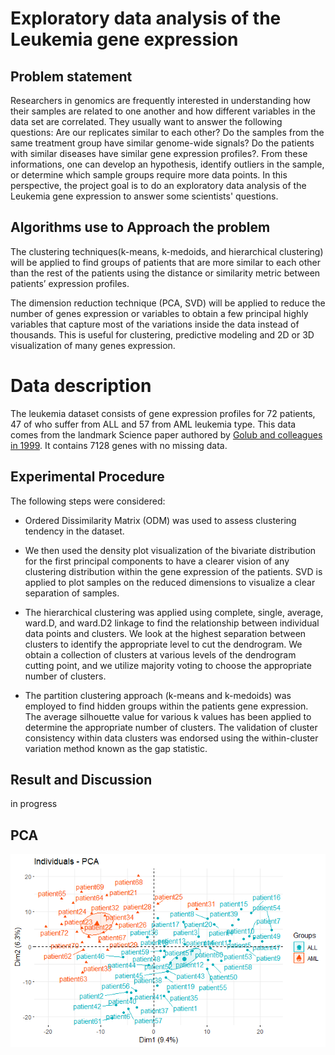 # Exploratory data analysis of the Leukemia gene expression

## Problem statement 
Researchers in genomics are frequently interested in understanding how their samples are related to one another and how different variables in the data set are correlated. They usually want to answer the following questions: Are our replicates similar to each other? Do the samples from the same treatment group have similar genome-wide signals? Do the patients with similar diseases have similar gene expression profiles?. From these informations, one can develop an hypothesis, identify outliers in the sample, or determine which sample groups require more data points. In this perspective, the project goal is to do an exploratory data analysis of the Leukemia gene expression to answer some scientists' questions. 


## Algorithms use to Approach the problem 
The clustering techniques(k-means, k-medoids, and hierarchical clustering) will be applied to find groups of patients that are more similar to each other than the rest of the patients using the distance or similarity metric between patients’ expression profiles. 

The dimension reduction technique (PCA, SVD) will be applied to  reduce the number of genes expression or variables to obtain  a few principal highly variables that capture most of the variations inside the data instead of thousands. This is useful for clustering, predictive modeling and 2D or 3D visualization of many genes expression.

# Data description
The leukemia dataset consists of gene expression profiles for 72 patients, 47 of who suffer from ALL and $57$ from AML leukemia type. This data comes from the landmark Science paper authored by [Golub and colleagues in 1999](https://hastie.su.domains/CASI_files/DATA/leukemia.html). It contains 7128 genes with no missing data.


## Experimental Procedure
The following steps were considered: 

* Ordered Dissimilarity Matrix (ODM) was used to assess clustering tendency in the dataset.

 * We then used the density plot visualization of the bivariate distribution for the first principal components to have a clearer vision of any clustering distribution within the gene expression of the patients. SVD is applied to plot samples on the reduced dimensions to visualize a clear separation of samples. 

* The hierarchical clustering was applied using complete, single, average, ward.D, and ward.D2 linkage to find the relationship between individual data points and clusters. We look at the highest separation between clusters to identify the appropriate level to cut the dendrogram. We obtain a collection of clusters at various levels of the dendrogram cutting point, and we utilize majority voting to choose the appropriate number of clusters.

* The partition clustering approach (k-means and k-medoids) was employed to find hidden groups within the patients gene expression. The average silhouette value for various k values has been applied to determine the appropriate number of clusters. The validation of cluster consistency within data clusters was endorsed using the within-cluster variation method known as the gap statistic.

## Result and Discussion 
 in progress
## PCA
![fg](./PCA.png) 
